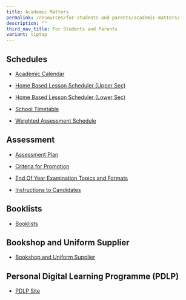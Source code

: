 ```yaml
---
title: Academic Matters
permalink: /resources/for-students-and-parents/academic-matters/
description: ""
third_nav_title: For Students and Parents
variant: tiptap
---
```

<h2>Schedules</h2><ul data-tight="true" class="tight"><li><p><a href="https://calendar.google.com/calendar/u/0/embed?src=c_k7p87vuspth3eedj4n2mair55g@group.calendar.google.com&amp;ctz=Asia/Singapore" rel="noopener noreferrer nofollow" target="_blank">Academic Calendar</a></p></li><li><p><a href="https://docs.google.com/spreadsheets/d/1g733d8MH5ZlZH4rVJY51akmbLCCSdfT_pcO7iPw_3kg/edit#gid=589159178" rel="noopener noreferrer nofollow" target="_blank">Home Based Lesson Scheduler (Upper Sec)</a></p></li><li><p><a href="https://docs.google.com/spreadsheets/d/1rlrCse0b7CxAgUlbs1Qe-sE-_yuPLuJxxhGUSicRxNo/edit#gid=1399380332" rel="noopener noreferrer nofollow" target="_blank">Home Based Lesson Scheduler (Lower Sec)</a></p></li><li><p><a href="/resources/students/timetables/school-timetable/" rel="noopener noreferrer nofollow" target="_blank">School Timetable</a></p></li><li><p><a href="https://docs.google.com/spreadsheets/d/1S7lChpa_rMRRRJwkNGCqUNMqqJzcWTRenVWWpUSvCEc/edit#gid=1582931388" rel="noopener noreferrer nofollow" target="_blank">Weighted Assessment Schedule</a></p></li></ul><h2>Assessment</h2><ul data-tight="true" class="tight"><li><p><a href="/resources/students/assessment/assessment-plan/" rel="noopener noreferrer nofollow" target="_blank">Assessment Plan</a></p></li><li><p><a href="/resources/students/assessment/criteria-for-promotion/" rel="noopener noreferrer nofollow" target="_blank">Criteria for Promotion</a></p></li><li><p><a href="/resources/students/assessment/end-of-year-examination-topics-and-formats/" rel="noopener noreferrer nofollow" target="_blank">End Of Year Examination Topics and Formats</a></p></li><li><p><a href="/resources/students/assessment/instructions-to-candidates/" rel="noopener noreferrer nofollow" target="_blank">Instructions to Candidates</a></p></li></ul><h2>Booklists</h2><ul data-tight="true" class="tight"><li><p><a href="/resources/students/school-resources/booklists/" rel="noopener noreferrer nofollow" target="_blank">Booklists</a></p></li></ul><h2>Bookshop and Uniform Supplier</h2><ul data-tight="true" class="tight"><li><p><a href="/resources/students/school-resources/bookshop-and-uniform-suppliers/" rel="noopener noreferrer nofollow" target="_blank">Bookshop and Uniform Supplier</a></p></li></ul><h2>Personal Digital Learning Programme (PDLP)</h2><ul data-tight="true" class="tight"><li><p><a href="https://sites.google.com/xinminss.edu.sg/ndlpxmss/ndlpxinmin" rel="noopener noreferrer nofollow" target="_blank">PDLP Site</a></p></li></ul><p></p>